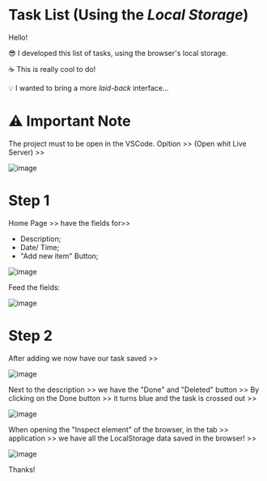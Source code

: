 # Task List (Using the _Local Storage_)
 
Hello!

😎 I developed this list of tasks, using the browser's local storage.

☕ This is really cool to do!

💡 I wanted to bring a more _laid-back_ interface...


# ⚠️ Important Note
The project must to be open in the VSCode. Opition >> (Open whit Live Server) >>

 ![image](https://user-images.githubusercontent.com/67087509/173992079-316a9cde-5e1f-43a4-be02-bc3d548bbfd8.png)


# Step 1

Home Page >> have the fields for>>
 * Description;
 * Date/ Time;
 * "Add new item" Button;

![image](https://user-images.githubusercontent.com/67087509/173990760-95c4521a-c0de-4e7e-9caa-23aa4df2336c.png)


Feed the fields:

![image](https://user-images.githubusercontent.com/67087509/173990836-09cad65a-dea5-417e-8acd-31d90705f326.png)



# Step 2

After adding we now have our task saved >>

![image](https://user-images.githubusercontent.com/67087509/173991243-160f6d5d-a00f-4c6d-8d1f-aeffc6c018de.png)


Next to the description >> we have the "Done" and "Deleted" button >>
By clicking on the Done button >> it turns blue and the task is crossed out >>

![image](https://user-images.githubusercontent.com/67087509/173991832-f5bd792c-de44-4a80-a7fe-376fe1d1297b.png)

When opening the "Inspect element" of the browser, in the tab >> application >> we have all the LocalStorage data saved in the browser! >>

![image](https://user-images.githubusercontent.com/67087509/173992868-732502ff-70f7-43b8-a9d6-06c036f8bf98.png)


Thanks!
